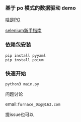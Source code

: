 ### 基于 po 模式的数据驱动 demo

[啥是PO](https://www.selenium.dev/zh-cn/documentation/guidelines/page_object_models/)

[selenium新手指南](https://www.jianshu.com/p/1531e12f8852)
### 依赖包安装

```
pip install pyyaml
pip install poium
```

### 快速开始

```
python3 main.py
```

问题讨论

email:`furnace_0xg@163.com`

提issue也可以